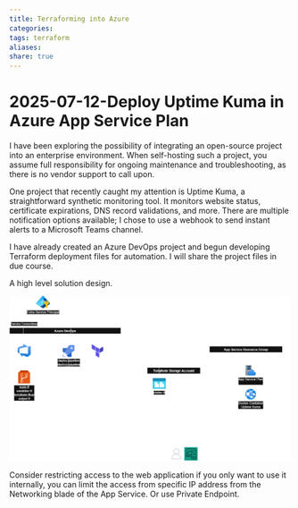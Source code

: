 ```yaml
---
title: Terraforming into Azure
categories:
tags: terraform
aliases:
share: true
---
```

# 2025-07-12-Deploy Uptime Kuma in Azure App Service Plan

I have been exploring the possibility of integrating an open-source project into an enterprise environment. When self-hosting such a project, you assume full responsibility for ongoing maintenance and troubleshooting, as there is no vendor support to call upon.

One project that recently caught my attention is Uptime Kuma, a straightforward synthetic monitoring tool. It monitors website status, certificate expirations, DNS record validations, and more. There are multiple notification options available; I chose to use a webhook to send instant alerts to a Microsoft Teams channel.

I have already created an Azure DevOps project and begun developing Terraform deployment files for automation. I will share the project files in due course.

A high level solution design.

![Terraform2Azure-AppService-Docker-UptimeKuma.png](/images/Terraform2Azure-AppService-Docker-UptimeKuma.png)

Consider restricting access to the web application if you only want to use it internally, you can limit the access from specific IP address from the Networking blade of the App Service. Or use Private Endpoint.
